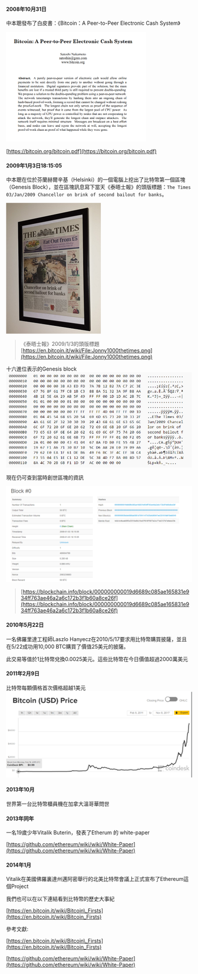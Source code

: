 #### 2008年10月31日

中本聰發布了白皮書：《Bitcoin：A Peer-to-Peer Electronic Cash System》

![](/assets/比特幣白皮書封面1-1.png)

[https://bitcoin.org/bitcoin.pdf](https://bitcoin.org/bitcoin.pdf)

#### 2009年1月3日18∶15∶05

中本聰在位於芬蘭赫爾辛基（Helsinki）的一個電腦上挖出了比特幣第一個區塊（Genesis Block），並在區塊訊息寫下當天《泰晤士報》的頭版標題：`The Times 03/Jan/2009 Chancellor on brink of second bailout for banks`。

![](/assets/Jonny1000thetimes.png)

> 《泰晤士報》2009/1/3的頭版標題 [https://en.bitcoin.it/wiki/File:Jonny1000thetimes.png](https://en.bitcoin.it/wiki/File:Jonny1000thetimes.png)

十六進位表示的Genesis block![](/assets/genesis_block_raw.png)

現在仍可查到當時創世區塊的資訊

![](/assets/創世區塊資訊.png)

> [https://blockchain.info/block/000000000019d6689c085ae165831e934ff763ae46a2a6c172b3f1b60a8ce26f](https://blockchain.info/block/000000000019d6689c085ae165831e934ff763ae46a2a6c172b3f1b60a8ce26f)

#### 2010年5月22日

一名佛羅里達工程師Laszlo Hanyecz在2010/5/17要求用比特幣購買披薩，並且在5/22成功用10,000 BTC購買了價值25美元的披薩。

此交易等值於1比特幣兌換0.0025美元。這些比特幣在今日價值超過2000萬美元

#### 2011年2月9日

比特幣每顆價格首次價格超越1美元![](/assets/首次超越1.png)

#### 2013年10月

世界第一台比特幣櫃員機在加拿大溫哥華問世

#### 2013年同年

一名19歲少年Vitalik Buterin，發表了Etherum 的 white-paper

[https://github.com/ethereum/wiki/wiki/White-Paper](https://github.com/ethereum/wiki/wiki/White-Paper)



#### 2014年1月

Vitalik在美國佛羅裏達州邁阿密舉行的北美比特幣會議上正式宣布了Ethereum這個Project





我們也可以在以下連結看到比特幣的歷史大事紀

[https://en.bitcoin.it/wiki/Bitcoin\_Firsts](https://en.bitcoin.it/wiki/Bitcoin_Firsts)

參考文獻:

[https://en.bitcoin.it/wiki/Bitcoin\_Firsts](https://en.bitcoin.it/wiki/Bitcoin_Firsts)

[https://github.com/ethereum/wiki/wiki/White-Paper](https://github.com/ethereum/wiki/wiki/White-Paper)

